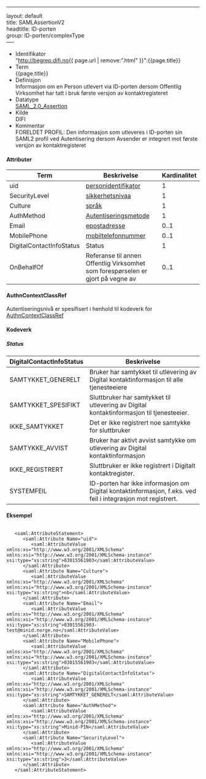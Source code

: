 -----

layout: default  
title: SAMLAssertionV2  
headtitle: ID-porten  
group: ID-porten/complexType  
—-

  - Identifikator  
    “http://begrep.difi.no{{ page.url | remove:”.html"
    }}":{{page.title}}
  - Term  
    {{page.title}}
  - Definisjon  
    Informasjon om en Person utlevert via ID-porten dersom Offentlig
    Virksomhet har tatt i bruk første versjon av kontaktregisteret
  - Datatype  
    [SAML\_2.0\_Assertion](http://en.wikipedia.org/wiki/SAML_2.0#SAML_2.0_Assertions)
  - Kilde  
    DIFI
  - Kommentar  
    FORELDET PROFIL: Den informasjon som utleveres i ID-porten sin SAML2
    profil ved Autentisering dersom Avsender er integrert mot første
    versjon av kontaktregisteret

#### Attributer

| Term                     | Beskrivelse                                                                     | Kardinalitet |
| ------------------------ | ------------------------------------------------------------------------------- | ------------ |
| uid                      | [personidentifikator](/Felles/personidentifikator)                              | 1            |
| SecurityLevel            | [sikkerhetsnivaa](/Felles/sikkerhetsnivaa)                                      | 1            |
| Culture                  | [språk](/Felles/spraak)                                                         | 1            |
| AuthMethod               | [Autentiseringsmetode](SAMLAssertionV1#AuthMethod)                              | 1            |
| Email                    | [epostadresse](/Felles/epostadresse)                                            | 0..1         |
| MobilePhone              | [mobiltelefonnummer](/Felles/mobiltelefonnummer)                                | 0..1         |
| DigitalContactInfoStatus | Status                                                                          | 1            |
| OnBehalfOf               | Referanse til annen Offentlig Virksomhet som forespørselen er gjort på vegne av | 0..1         |

#### AuthnContextClassRef

Autentiseringsnivå er spesifisert i henhold til kodeverk for
[AuthnContextClassRef](SAMLAuthnRequest#AuthnContextClassRef)

#### Kodeverk

##### Status

| DigitalContactInfoStatus | Beskrivelse                                                                                                 |
| ------------------------ | ----------------------------------------------------------------------------------------------------------- |
| SAMTYKKET\_GENERELT      | Bruker har samtykket til utlevering av Digital kontaktinformasjon til alle tjenesteeiere                    |
| SAMTYKKET\_SPESIFIKT     | Sluttbruker har samtykket til utlevering av Digital kontaktinformasjon til tjenesteeier.                    |
| IKKE\_SAMTYKKET          | Det er ikke registrert noe samtykke for sluttbruker                                                         |
| SAMTYKKE\_AVVIST         | Bruker har aktivt avvist samtykke om utlevering av Digital kontaktinformasjon                               |
| IKKE\_REGISTRERT         | Sluttbruker er ikke registrert i Digitalt kontaktregister.                                                  |
| SYSTEMFEIL               | ID-porten har ikke informasjon om Digital kontaktinformasjon, f.eks. ved feil i integrasjon mot registrert. |

#### Eksempel

``` brush: xml; toolbar: false

   <saml:AttributeStatement>
      <saml:Attribute Name="uid">
         <saml:AttributeValue xmlns:xs="http://www.w3.org/2001/XMLSchema" xmlns:xsi="http://www.w3.org/2001/XMLSchema-instance" xsi:type="xs:string">03015561903</saml:AttributeValue>
      </saml:Attribute>
      <saml:Attribute Name="Culture">
         <saml:AttributeValue xmlns:xs="http://www.w3.org/2001/XMLSchema" xmlns:xsi="http://www.w3.org/2001/XMLSchema-instance" xsi:type="xs:string">nb</saml:AttributeValue>
      </saml:Attribute>
      <saml:Attribute Name="Email">
         <saml:AttributeValue xmlns:xs="http://www.w3.org/2001/XMLSchema" xmlns:xsi="http://www.w3.org/2001/XMLSchema-instance" xsi:type="xs:string">03015561903-test@minid.norge.no</saml:AttributeValue>
      </saml:Attribute>
      <saml:Attribute Name="MobilePhone">
         <saml:AttributeValue xmlns:xs="http://www.w3.org/2001/XMLSchema" xmlns:xsi="http://www.w3.org/2001/XMLSchema-instance" xsi:type="xs:string">03015561903</saml:AttributeValue>
      </saml:Attribute>   
      <saml:Attribute Name="DigitalContactInfoStatus">
         <saml:AttributeValue xmlns:xs="http://www.w3.org/2001/XMLSchema" xmlns:xsi="http://www.w3.org/2001/XMLSchema-instance" xsi:type="xs:string">SAMTYKKET_GENERELT</saml:AttributeValue>
      </saml:Attribute>
      <saml:Attribute Name="AuthMethod">
         <saml:AttributeValue xmlns:xs="http://www.w3.org/2001/XMLSchema" xmlns:xsi="http://www.w3.org/2001/XMLSchema-instance" xsi:type="xs:string">Minid-PIN</saml:AttributeValue>
      </saml:Attribute>
      <saml:Attribute Name="SecurityLevel">
         <saml:AttributeValue xmlns:xs="http://www.w3.org/2001/XMLSchema" xmlns:xsi="http://www.w3.org/2001/XMLSchema-instance" xsi:type="xs:string">3</saml:AttributeValue>
      </saml:Attribute>
   </saml:AttributeStatement>

```
